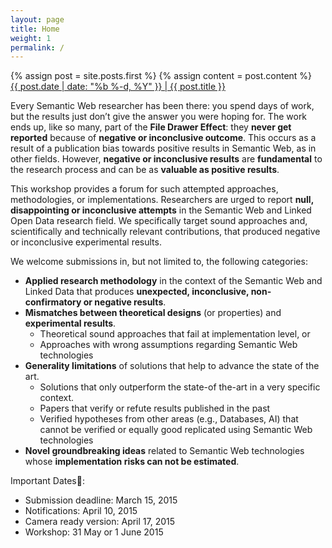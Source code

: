 ```yaml
---
layout: page
title: Home
weight: 1
permalink: /
---
```

<div class="blog-index">  
{% assign post = site.posts.first %}
{% assign content = post.content %}
<div class="entry-title"><a href="{{ root_url }}{{ post.url }}">{{ post.date | date: "%b %-d, %Y" }} | {{ post.title }}</a></div>
</div>

Every Semantic Web researcher has been there: you spend days of work, but the results just don’t give the answer you were hoping for. The work ends up, like so many, part of the **File Drawer Effect**: they **never get reported** because of **negative or inconclusive outcome**. This occurs as a result of a publication bias towards positive results in Semantic Web, as in other fields. However, **negative or inconclusive results** are **fundamental** to the research process and can be as **valuable as positive results**.

This workshop provides a forum for such attempted approaches, methodologies, or implementations. Researchers are urged to report **null, disappointing or inconclusive attempts** in the Semantic Web and Linked Open Data research field. We specifically target sound approaches and, scientifically and technically relevant contributions, that produced negative or inconclusive experimental results.

We welcome submissions in, but not limited to, the following categories:

- **Applied research methodology** in the context of the Semantic Web and Linked Data that produces **unexpected, inconclusive, non-confirmatory or negative results**.
- **Mismatches between theoretical designs** (or properties) and **experimental results**.
  - Theoretical sound approaches that fail at implementation level, or
  - Approaches with wrong assumptions regarding Semantic Web technologies
- **Generality limitations** of solutions that help to advance the state of the art.
  - Solutions that only outperform the state-of the-art in a very specific context.
  - Papers that verify or refute results published in the past
  - Verified hypotheses from other areas (e.g., Databases, AI) that cannot be verified or equally good replicated using Semantic Web technologies
- **Novel groundbreaking ideas** related to Semantic Web technologies whose **implementation risks can not be estimated**.

Important Dates:

- Submission deadline: March 15, 2015
- Notifications: April 10, 2015
- Camera ready version: April 17, 2015
- Workshop: 31 May or 1 June 2015

